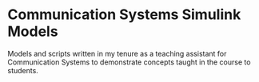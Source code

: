 # Communication Systems Simulink Models
Models and scripts written in my tenure as a teaching assistant for Communication Systems to demonstrate concepts taught in the course to students.
